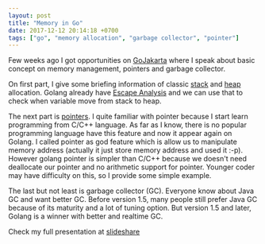 ```yaml
---
layout: post
title: "Memory in Go"
date: 2017-12-12 20:14:18 +0700
tags: ["go", "memory allocation", "garbage collector", "pointer"]
---
```



Few weeks ago I got opportunities on [GoJakarta](https://www.meetup.com/GoJakarta/) where I speak about basic concept on memory management, pointers and garbage collector. 

On first part, I give some briefing information of classic [stack](https://en.wikipedia.org/wiki/Stack-based_memory_allocation) and [heap](https://en.wikipedia.org/wiki/Memory_management#HEAP) allocation. Golang already have [Escape Analysis](https://en.wikipedia.org/wiki/Escape_analysis) and we can use that to check when variable move from stack to heap.

The next part is [pointers](https://en.wikipedia.org/wiki/Pointer_%28computer_programming%29). I quite familiar with pointer because I start learn programming from C/C++ language. As far as I know, there is no popular programming language have this feature and now it appear again on Golang. I called pointer as god feature which is allow us to manipulate memory address (actually it just store memory address and used it :-p). However golang pointer is simpler than C/C++ because we doesn't need deallocate our pointer and no arithmetic support for pointer. Younger coder may have difficulty on this, so I provide some simple example.

The last but not least is garbage collector (GC). Everyone know about Java GC and want better GC. Before version 1.5, many people still prefer Java GC because of its maturity and a lot of tuning option. But version 1.5 and later, Golang is a winner with better and realtime GC.


Check my full presentation at [slideshare](https://www.slideshare.net/ImanTunggono/memory-in-go-82654871)
